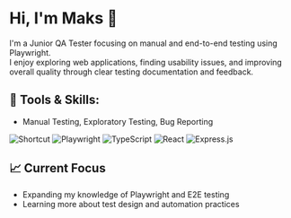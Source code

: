 # Hi, I'm Maks 👋
I'm a Junior QA Tester focusing on manual and end-to-end testing using Playwright.  
I enjoy exploring web applications, finding usability issues, and improving overall quality through clear testing documentation and feedback.

## 🔧 Tools & Skills:
- Manual Testing, Exploratory Testing, Bug Reporting
  
![Shortcut](https://img.shields.io/badge/Shortcut-%235C4EE5.svg?style=for-the-badge&logo=shortcut&logoColor=white)
![Playwright](https://img.shields.io/badge/-playwright-%232EAD33?style=for-the-badge&logo=playwright&logoColor=white)
![TypeScript](https://img.shields.io/badge/TypeScript-007ACC?style=for-the-badge&logo=typescript&logoColor=white)
![React](https://img.shields.io/badge/React-61DAFB?style=for-the-badge&logo=react&logoColor=black)
![Express.js](https://img.shields.io/badge/express.js-%23404d59.svg?style=for-the-badge&logo=express&logoColor=%2361DAFB)

## 📈 Current Focus
- Expanding my knowledge of Playwright and E2E testing
- Learning more about test design and automation practices
